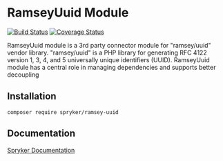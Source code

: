 # RamseyUuid Module
[![Build Status](https://travis-ci.org/spryker/ramsey-uuid.svg)](https://travis-ci.org/spryker/ramsey-uuid)
[![Coverage Status](https://coveralls.io/repos/github/spryker/ramsey-uuid/badge.svg)](https://coveralls.io/github/spryker/ramsey-uuid)

RamseyUuid module is a 3rd party connector module for "ramsey/uuid" vendor library.
"ramsey/uuid" is a PHP library for generating RFC 4122 version 1, 3, 4, and 5 universally unique identifiers (UUID).
RamseyUuid module has a central role in managing dependencies and supports better decoupling 

## Installation

```
composer require spryker/ramsey-uuid
```

## Documentation

[Spryker Documentation](https://academy.spryker.com/developing_with_spryker/module_guide/modules.html)
